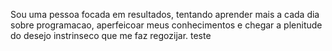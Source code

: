 Sou uma pessoa focada em resultados, tentando aprender mais a cada dia sobre programacao, aperfeicoar meus conhecimentos e chegar a plenitude do desejo instrinseco que me faz regozijar.
teste

